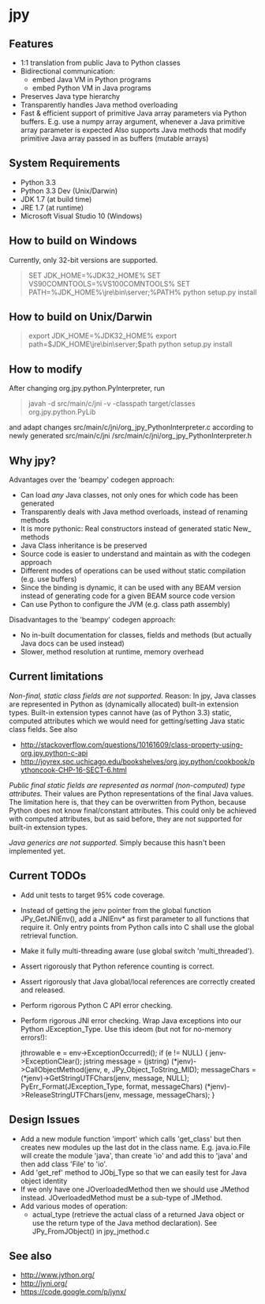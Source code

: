 jpy
===

Features
--------

* 1:1 translation from public Java to Python classes
* Bidirectional communication:
  - embed Java VM in Python programs
  - embed Python VM in Java programs
* Preserves Java type hierarchy
* Transparently handles Java method overloading 
* Fast & efficient support of primitive Java array parameters via Python buffers.
  E.g. use a numpy array argument, whenever a Java primitive array parameter is expected
  Also supports Java methods that modify primitive Java array passed in as buffers 
  (mutable arrays)

System Requirements
-------------------
* Python 3.3
* Python 3.3 Dev (Unix/Darwin)
* JDK 1.7 (at build time)
* JRE 1.7 (at runtime)
* Microsoft Visual Studio 10 (Windows)

How to build on Windows
-----------------------

Currently, only 32-bit versions are supported.

> SET JDK_HOME=%JDK32_HOME%
> SET VS90COMNTOOLS=%VS100COMNTOOLS%
> SET PATH=%JDK_HOME%\jre\bin\server;%PATH%
> python setup.py install

How to build on Unix/Darwin
---------------------------

> export JDK_HOME=%JDK32_HOME%
> export path=$JDK_HOME\jre\bin\server;$path
> python setup.py install

How to modify
-------------

After changing org.jpy.python.PyInterpreter, run

> javah -d src/main/c/jni -v -classpath target/classes org.jpy.python.PyLib

and adapt changes src/main/c/jni/org_jpy_PythonInterpreter.c according to newly generated
src/main/c/jni /src/main/c/jni/org_jpy_PythonInterpreter.h



Why jpy?
--------

Advantages over the 'beampy' codegen approach:
* Can load *any* Java classes, not only ones for which code has been generated
* Transparently deals with Java method overloads, instead of renaming methods
* It is more pythonic: Real constructors instead of generated static New_<Type> methods
* Java Class inheritance is be preserved
* Source code is easier to understand and maintain as with the codegen approach
* Different modes of operations can be used without static compilation (e.g. use buffers)
* Since the binding is dynamic, it can be used with any BEAM version instead of generating code
  for a given BEAM source code version
* Can use Python to configure the JVM (e.g. class path assembly)

Disadvantages to the 'beampy' codegen approach:
* No in-built documentation for classes, fields and methods (but actually Java docs can be used instead)
* Slower, method resolution at runtime, memory overhead


Current limitations
-------------------
*Non-final, static class fields are not supported.*
Reason: In jpy, Java classes are represented in Python as (dynamically allocated) built-in 
extension types. Built-in extension types cannot have (as of Python 3.3) static, computed 
attributes which we would need for getting/setting Java static class fields. 
See also
* http://stackoverflow.com/questions/10161609/class-property-using-org.jpy.python-c-api
* http://joyrex.spc.uchicago.edu/bookshelves/org.jpy.python/cookbook/pythoncook-CHP-16-SECT-6.html

*Public final static fields are represented as normal (non-computed) type attributes.*
Their values are Python representations of the final Java values. The limitation here is, that they
can be overwritten from Python, because Python does not know final/constant attributes. This could
only be achieved with computed attributes, but as said before, they are not supported for 
built-in extension types.

*Java generics are not supported.*
Simply because this hasn't been implemented yet.


Current TODOs
-------------
* Add unit tests to target 95% code coverage.
* Instead of getting the jenv pointer from the global function JPy_GetJNIEnv(), add a JNIEnv* as first parameter to
  all functions that require it. Only entry points from Python calls into C shall use the global retrieval function.
* Make it fully multi-threading aware (use global switch 'multi_threaded').
* Assert rigorously that Python reference counting is correct.
* Assert rigorously that Java global/local references are correctly created and released.
* Perform rigorous Python C API error checking.
* Perform rigorous JNI error checking. Wrap Java exceptions into our Python JException_Type.
  Use this ideom (but not for no-memory errors!):

  jthrowable e = env->ExceptionOccurred();
  if (e != NULL) {
  	jenv->ExceptionClear();
  	jstring message = (jstring) (*jenv)->CallObjectMethod(jenv, e, JPy_Object_ToString_MID);
  	messageChars = (*jenv)->GetStringUTFChars(jenv, message, NULL);
    PyErr_Format(JException_Type, format, messageChars)
  	(*jenv)->ReleaseStringUTFChars(jenv, message, messageChars);
  }


Design Issues
-------------
* Add a new module function 'import' which calls 'get_class' but then creates new modules up the last dot in the class name.
  E.g. java.io.File will create the module 'java', than create 'io' and add this to 'java' and then add class 'File' to 'io'.
* Add 'get_ref' method to JObj_Type so that we can easily test for Java object identity
* If we only have one JOverloadedMethod then we should use JMethod instead. JOverloadedMethod must be a sub-type of JMethod.
* Add various modes of operation:
  - actual_type (retrieve the actual class of a returned Java object or use the return type of the Java method declaration).
    See JPy_FromJObject() in jpy_jmethod.c



See also
--------

* http://www.jython.org/
* http://jyni.org/
* https://code.google.com/p/jynx/
